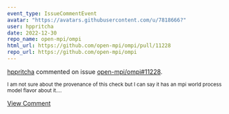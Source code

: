 ```yaml
---
event_type: IssueCommentEvent
avatar: "https://avatars.githubusercontent.com/u/7818666?"
user: hppritcha
date: 2022-12-30
repo_name: open-mpi/ompi
html_url: https://github.com/open-mpi/ompi/pull/11228
repo_url: https://github.com/open-mpi/ompi
---
```


<a href='https://github.com/hppritcha' target='_blank'>hppritcha</a> commented on issue <a href='https://github.com/open-mpi/ompi/pull/11228' target='_blank'>open-mpi/ompi#11228</a>.

<small>I am not sure about the provenance of this check but I can say it has an mpi world process model flavor about it....</small>

<a href='https://github.com/open-mpi/ompi/pull/11228' target='_blank'>View Comment</a>